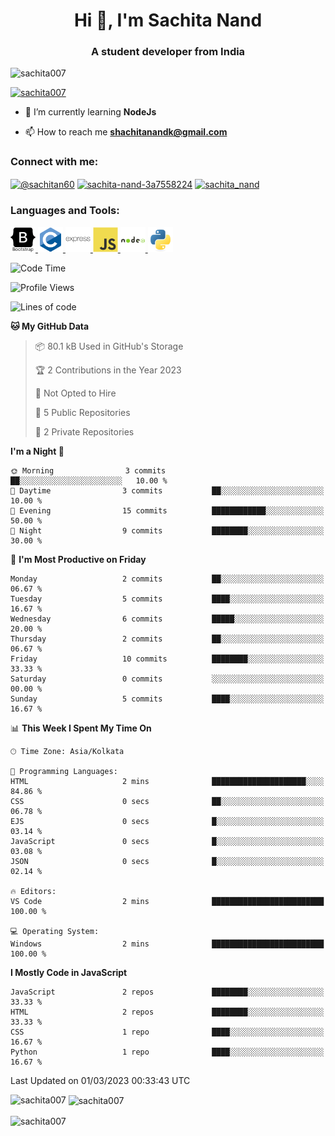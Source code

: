 <h1 align="center">Hi 👋, I'm Sachita Nand</h1>
<h3 align="center">A student developer from India</h3>

<p align="left"> <img src="https://komarev.com/ghpvc/?username=sachita007&label=Profile%20views&color=0e75b6&style=flat" alt="sachita007" /> </p>

<p align="left"> <a href="https://github.com/ryo-ma/github-profile-trophy"><img src="https://github-profile-trophy.vercel.app/?username=sachita007" alt="sachita007" /></a> </p>

- 🌱 I’m currently learning **NodeJs**

- 📫 How to reach me **shachitanandk@gmail.com**

<h3 align="left">Connect with me:</h3>
<p align="left">
<a href="https://twitter.com/@sachitan60" target="blank"><img align="center" src="https://raw.githubusercontent.com/rahuldkjain/github-profile-readme-generator/master/src/images/icons/Social/twitter.svg" alt="@sachitan60" height="30" width="40" /></a>
<a href="https://linkedin.com/in/sachita-nand-3a7558224" target="blank"><img align="center" src="https://raw.githubusercontent.com/rahuldkjain/github-profile-readme-generator/master/src/images/icons/Social/linked-in-alt.svg" alt="sachita-nand-3a7558224" height="30" width="40" /></a>
<a href="https://instagram.com/sachita_nand" target="blank"><img align="center" src="https://raw.githubusercontent.com/rahuldkjain/github-profile-readme-generator/master/src/images/icons/Social/instagram.svg" alt="sachita_nand" height="30" width="40" /></a>
</p>

<h3 align="left">Languages and Tools:</h3>
<p align="left"> <a href="https://getbootstrap.com" target="_blank" rel="noreferrer"> <img src="https://raw.githubusercontent.com/devicons/devicon/master/icons/bootstrap/bootstrap-plain-wordmark.svg" alt="bootstrap" width="40" height="40"/> </a> <a href="https://www.cprogramming.com/" target="_blank" rel="noreferrer"> <img src="https://raw.githubusercontent.com/devicons/devicon/master/icons/c/c-original.svg" alt="c" width="40" height="40"/> </a> <a href="https://expressjs.com" target="_blank" rel="noreferrer"> <img src="https://raw.githubusercontent.com/devicons/devicon/master/icons/express/express-original-wordmark.svg" alt="express" width="40" height="40"/> </a> <a href="https://developer.mozilla.org/en-US/docs/Web/JavaScript" target="_blank" rel="noreferrer"> <img src="https://raw.githubusercontent.com/devicons/devicon/master/icons/javascript/javascript-original.svg" alt="javascript" width="40" height="40"/> </a> <a href="https://nodejs.org" target="_blank" rel="noreferrer"> <img src="https://raw.githubusercontent.com/devicons/devicon/master/icons/nodejs/nodejs-original-wordmark.svg" alt="nodejs" width="40" height="40"/> </a> <a href="https://www.python.org" target="_blank" rel="noreferrer"> <img src="https://raw.githubusercontent.com/devicons/devicon/master/icons/python/python-original.svg" alt="python" width="40" height="40"/> </a> </p>

<!--START_SECTION:waka-->
![Code Time](http://img.shields.io/badge/Code%20Time-175%20hrs%201%20min-blue)

![Profile Views](http://img.shields.io/badge/Profile%20Views-1-blue)

![Lines of code](https://img.shields.io/badge/From%20Hello%20World%20I%27ve%20Written-116.9%20thousand%20lines%20of%20code-blue)

**🐱 My GitHub Data** 

> 📦 80.1 kB Used in GitHub's Storage 
 > 
> 🏆 2 Contributions in the Year 2023
 > 
> 🚫 Not Opted to Hire
 > 
> 📜 5 Public Repositories 
 > 
> 🔑 2 Private Repositories 
 > 
**I'm a Night 🦉** 

```text
🌞 Morning                3 commits           ██░░░░░░░░░░░░░░░░░░░░░░░   10.00 % 
🌆 Daytime                3 commits           ██░░░░░░░░░░░░░░░░░░░░░░░   10.00 % 
🌃 Evening                15 commits          ████████████░░░░░░░░░░░░░   50.00 % 
🌙 Night                  9 commits           ████████░░░░░░░░░░░░░░░░░   30.00 % 
```
📅 **I'm Most Productive on Friday** 

```text
Monday                   2 commits           ██░░░░░░░░░░░░░░░░░░░░░░░   06.67 % 
Tuesday                  5 commits           ████░░░░░░░░░░░░░░░░░░░░░   16.67 % 
Wednesday                6 commits           █████░░░░░░░░░░░░░░░░░░░░   20.00 % 
Thursday                 2 commits           ██░░░░░░░░░░░░░░░░░░░░░░░   06.67 % 
Friday                   10 commits          ████████░░░░░░░░░░░░░░░░░   33.33 % 
Saturday                 0 commits           ░░░░░░░░░░░░░░░░░░░░░░░░░   00.00 % 
Sunday                   5 commits           ████░░░░░░░░░░░░░░░░░░░░░   16.67 % 
```


📊 **This Week I Spent My Time On** 

```text
🕑︎ Time Zone: Asia/Kolkata

💬 Programming Languages: 
HTML                     2 mins              █████████████████████░░░░   84.86 % 
CSS                      0 secs              ██░░░░░░░░░░░░░░░░░░░░░░░   06.78 % 
EJS                      0 secs              █░░░░░░░░░░░░░░░░░░░░░░░░   03.14 % 
JavaScript               0 secs              █░░░░░░░░░░░░░░░░░░░░░░░░   03.08 % 
JSON                     0 secs              █░░░░░░░░░░░░░░░░░░░░░░░░   02.14 % 

🔥 Editors: 
VS Code                  2 mins              █████████████████████████   100.00 % 

💻 Operating System: 
Windows                  2 mins              █████████████████████████   100.00 % 
```

**I Mostly Code in JavaScript** 

```text
JavaScript               2 repos             ████████░░░░░░░░░░░░░░░░░   33.33 % 
HTML                     2 repos             ████████░░░░░░░░░░░░░░░░░   33.33 % 
CSS                      1 repo              ████░░░░░░░░░░░░░░░░░░░░░   16.67 % 
Python                   1 repo              ████░░░░░░░░░░░░░░░░░░░░░   16.67 % 
```




 Last Updated on 01/03/2023 00:33:43 UTC
<!--END_SECTION:waka-->

<p><img align="left" src="https://github-readme-stats.vercel.app/api/top-langs?username=sachita007&show_icons=true&locale=en&layout=compact" alt="sachita007" /></p>

<p>&nbsp;<img align="center" src="https://github-readme-stats.vercel.app/api?username=sachita007&show_icons=true&locale=en" alt="sachita007" /></p>

<p><img align="center" src="https://github-readme-streak-stats.herokuapp.com/?user=sachita007&" alt="sachita007" /></p>


